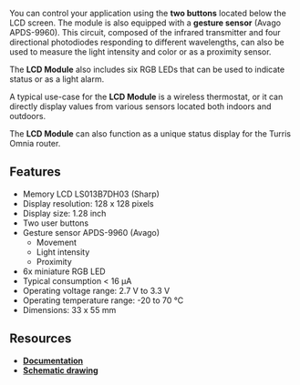 You can control your application using the **two buttons** located below the LCD screen. The module is also equipped with a **gesture sensor** (Avago APDS-9960). This circuit, composed of the infrared transmitter and four directional photodiodes responding to different wavelengths, can also be used to measure the light intensity and color or as a proximity sensor.

The **LCD Module** also includes six RGB LEDs that can be used to indicate status or as a light alarm.

A typical use-case for the **LCD Module** is a wireless thermostat, or it can directly display values from various sensors located both indoors and outdoors.

The **LCD Module** can also function as a unique status display for the Turris Omnia router.

## Features

* Memory LCD LS013B7DH03 (Sharp)
* Display resolution: 128 x 128 pixels
* Display size: 1.28 inch
* Two user buttons
* Gesture sensor APDS-9960 (Avago)
    * Movement
    * Light intensity
    * Proximity
* 6x miniature RGB LED
* Typical consumption < 16 μA
* Operating voltage range: 2.7 V to 3.3 V
* Operating temperature range: -20 to 70 °C
* Dimensions: 33 x 55 mm

## Resources

* [**Documentation**](https://www.bigclown.com/doc/hardware/about-lcd-module/)
* [**Schematic drawing**](https://github.com/bigclownlabs/bc-hardware/tree/master/out/bc-module-lcd)
